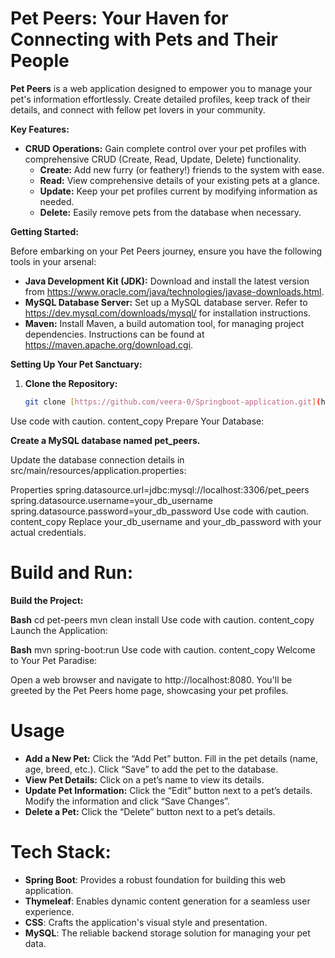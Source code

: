 # Pet Peers: Your Haven for Connecting with Pets and Their People

**Pet Peers** is a web application designed to empower you to manage your pet's information effortlessly. Create detailed profiles, keep track of their details, and connect with fellow pet lovers in your community. 

**Key Features:**

- **CRUD Operations:** Gain complete control over your pet profiles with comprehensive CRUD (Create, Read, Update, Delete) functionality.
  - **Create:** Add new furry (or feathery!) friends to the system with ease.
  - **Read:** View comprehensive details of your existing pets at a glance.
  - **Update:** Keep your pet profiles current by modifying information as needed.
  - **Delete:** Easily remove pets from the database when necessary.

**Getting Started:**

Before embarking on your Pet Peers journey, ensure you have the following tools in your arsenal:

- **Java Development Kit (JDK):** Download and install the latest version from https://www.oracle.com/java/technologies/javase-downloads.html.
- **MySQL Database Server:** Set up a MySQL database server. Refer to https://dev.mysql.com/downloads/mysql/ for installation instructions.
- **Maven:** Install Maven, a build automation tool, for managing project dependencies. Instructions can be found at https://maven.apache.org/download.cgi.

**Setting Up Your Pet Sanctuary:**

1. **Clone the Repository:**

   ```bash
   git clone [https://github.com/veera-0/Springboot-application.git](https://github.com/veera-0/Springboot-application.git)
Use code with caution.
content_copy
Prepare Your Database:

**Create a MySQL database named pet_peers.**

Update the database connection details in src/main/resources/application.properties:

Properties
spring.datasource.url=jdbc:mysql://localhost:3306/pet_peers
spring.datasource.username=your_db_username
spring.datasource.password=your_db_password
Use code with caution.
content_copy
Replace your_db_username and your_db_password with your actual credentials.

# Build and Run:

**Build the Project:**

**Bash**
cd pet-peers
mvn clean install
Use code with caution.
content_copy
Launch the Application:

**Bash**
mvn spring-boot:run
Use code with caution.
content_copy
Welcome to Your Pet Paradise:

Open a web browser and navigate to http://localhost:8080. You'll be greeted by the Pet Peers home page, showcasing your pet profiles.

# Usage
- **Add a New Pet:**
Click the “Add Pet” button.
Fill in the pet details (name, age, breed, etc.).
Click “Save” to add the pet to the database.
- **View Pet Details:**
Click on a pet’s name to view its details.
- **Update Pet Information:**
Click the “Edit” button next to a pet’s details.
Modify the information and click “Save Changes”.
- **Delete a Pet:**
Click the “Delete” button next to a pet’s details.

# Tech Stack:

- **Spring Boot**: Provides a robust foundation for building this web application.
- **Thymeleaf**: Enables dynamic content generation for a seamless user experience.
- **CSS**: Crafts the application's visual style and presentation.
- **MySQL**: The reliable backend storage solution for managing your pet data.